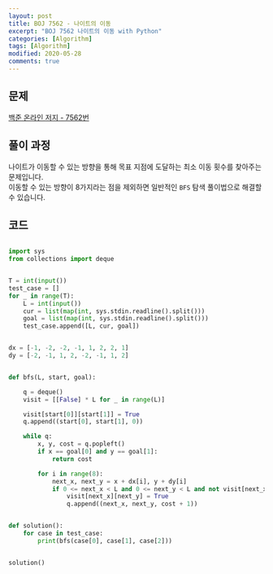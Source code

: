 ```yaml
---
layout: post
title: BOJ 7562 - 나이트의 이동
excerpt: "BOJ 7562 나이트의 이동 with Python"
categories: [Algorithm]
tags: [Algorithm]
modified: 2020-05-28
comments: true
---
```


## 문제
[백준 온라인 저지 - 7562번](https://www.acmicpc.net/problem/7562)

## 풀이 과정
나이트가 이동할 수 있는 방향을 통해 목표 지점에 도달하는 최소 이동 횟수를 찾아주는 문제입니다. <br>
이동할 수 있는 방향이 8가지라는 점을 제외하면 일반적인 `BFS` 탐색 풀이법으로 해결할 수 있습니다. <br>

## 코드

~~~ python

import sys
from collections import deque


T = int(input())
test_case = []
for _ in range(T):
    L = int(input())
    cur = list(map(int, sys.stdin.readline().split()))
    goal = list(map(int, sys.stdin.readline().split()))
    test_case.append([L, cur, goal])


dx = [-1, -2, -2, -1, 1, 2, 2, 1]
dy = [-2, -1, 1, 2, -2, -1, 1, 2]


def bfs(L, start, goal):

    q = deque()
    visit = [[False] * L for _ in range(L)]

    visit[start[0]][start[1]] = True
    q.append((start[0], start[1], 0))

    while q:
        x, y, cost = q.popleft()
        if x == goal[0] and y == goal[1]:
            return cost

        for i in range(8):
            next_x, next_y = x + dx[i], y + dy[i]
            if 0 <= next_x < L and 0 <= next_y < L and not visit[next_x][next_y]:
                visit[next_x][next_y] = True
                q.append((next_x, next_y, cost + 1))


def solution():
    for case in test_case:
        print(bfs(case[0], case[1], case[2]))


solution()

~~~
